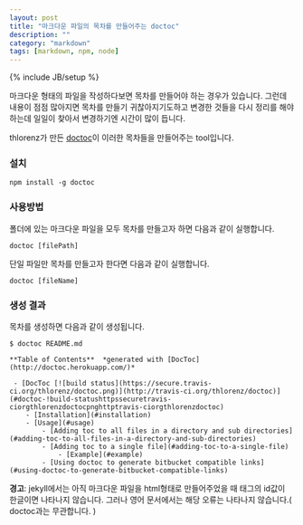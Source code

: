 ```yaml
---
layout: post
title: "마크다운 파일의 목차를 만들어주는 doctoc"
description: ""
category: "markdown"
tags: [markdown, npm, node]
---
```

{% include JB/setup %}

마크다운 형태의 파일을 작성하다보면 목차를 만들어야 하는 경우가 있습니다. 그런데 내용이 점점 많아지면 목차를 만들기 귀찮아지기도하고 변경한 것들을 다시 정리를 해야하는데 일일이 찾아서 변경하기엔 시간이 많이 듭니다.

thlorenz가 만든 [doctoc](https://github.com/thlorenz/doctoc)이 이러한 목차들을 만들어주는 tool입니다.


### 설치

	npm install -g doctoc


### 사용방법

폴더에 있는 마크다운 파일을 모두 목차를 만들고자 하면 다음과 같이 실행합니다.
	
	doctoc [filePath]

단일 파일만 목차를 만들고자 한다면 다음과 같이 실행합니다.

	doctoc [fileName]


### 생성 결과

목차를 생성하면 다음과 같이 생성됩니다.

	$ doctoc README.md

	**Table of Contents**  *generated with [DocToc](http://doctoc.herokuapp.com/)*

	 - [DocToc [![build status](https://secure.travis-ci.org/thlorenz/doctoc.png)](http://travis-ci.org/thlorenz/doctoc)](#doctoc-!build-statushttpssecuretravis-ciorgthlorenzdoctocpnghttptravis-ciorgthlorenzdoctoc)
	    - [Installation](#installation)
	    - [Usage](#usage)
	        - [Adding toc to all files in a directory and sub directories](#adding-toc-to-all-files-in-a-directory-and-sub-directories)
	        - [Adding toc to a single file](#adding-toc-to-a-single-file)
	            - [Example](#example)
	        - [Using doctoc to generate bitbucket compatible links](#using-doctoc-to-generate-bitbucket-compatible-links)


**경고**: jekyll에서는 아직 마크다운 파일을 html형태로 만들어주었을 때 태그의 id값이 한글이면 나타나지 않습니다. 그러나 영어 문서에서는 해당 오류는 나타나지 않습니다.( doctoc과는 무관합니다. )